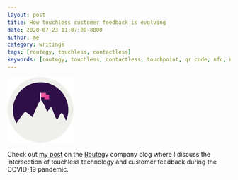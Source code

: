 ```yaml
---
layout: post
title: How touchless customer feedback is evolving
date: 2020-07-23 11:07:00-8000
author: me
category: writings
tags: [routegy, touchless, contactless]
keywords: [routegy, touchless, contactless, touchpoint, qr code, nfc, nps]
---
```

<img class="float-right" src="/assets/images/routegy-logo-mountain-light-small.png">

Check out [my post](https://blog.routegy.com/2020/07/23/how-touchless-customer-feedback-is-evolving/) on the [Routegy](https://routegy.com) company blog where I discuss the intersection of touchless technology and customer feedback during the COVID-19 pandemic.
